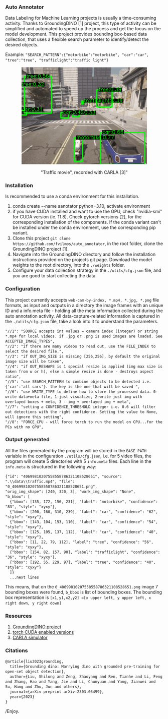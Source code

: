 ### Auto Annotator

Data Labeling for Machine Learning projects is usually a time-consuming activity. Thanks to GroundingDINO [1] project, this type of activity can be simplified and automated to speed up the process and get the focus on the model development. This project provides bounding box-based data collection, that uses a flexible search parameter to identify/detect the desired objects.

Example: ```"SEARCH_PATTERN":{"motorbike":"motorbike", "car":"car", "tree":"tree", "trafficlight":"traffic light"}```


<p align="center"> 
  <img src="info/carla_traffic.gif" alt="" width="400"></a>
  <div align="center">"Traffic movie", recorded with CARLA [3]"</div>
</p>

### Installation

Is recommended to use a conda environment for this installation.

1. conda create --name aanotator python=3.10, activate environment
2. if you have CUDA installed and want to use the GPU, check "nvidia-smi" for CUDA version (ie. 11.8). Check pytorch versions [2], for the corresponding installation of the components. If the conda variant can't be installed under the conda environment, use the corresponding pip variant.
3. Clone this project ```git clone https://github.com/fvilmos/auto_annotator```, in the root folder, clone the GroundingDINO project [1].
4. Navigate into the GroundingDINO directory and follow the installation instructions provided on the projects git page. Download the model weights to the root directory, into the ```./weights``` folder.
5. Configure your data collection strategy in the ```./utils/cfg.json``` file, and you are good to start collecting the data.

### Configuration

This project currently accepts ```web-cam-by-index, *.mp4, *.jpg, *.png``` file formats, as input and outputs in a directory the image frames with an unique ID and a info.meta file - holding all the meta information collected during the auto annotation activity.
All data-capture-related information is captured in the ```./utils/cfg.json``` file, take a look into it to understand the parameters.

```
"//1": "SOURCE accepts int values = camera index (integer) or string *.mp4 for local videos. if .jpg or .png is used images are loaded. See ACCEPTED_IMAGE_TYPES",
"//2": "if there are many videos to read out, use the FILE_INDEX to select the desired file.",
"//3": "if OUT_IMG_SIZE is missing [256,256], by default the original image size will be taken",
"//4": "if OUT_RESHAPE is 1 special resize is applied (img max size is taken from w or h), else a simple resize is done - destroys aspect ratio",
"//5": "use SEARCH_PATTERN to combine objects to be detected i.e. {'car':'all cars'}. the key is the one that will be saved ",
"//6": "use WRITE_TYPE to define how to store the processed data. 0-write data+meta file, 1-just visualize, 2-write just img with overlayed boxes + meta, 3 - img + overlayed img + meta",
"//7": "setting a CONFIDENCE_THRESHOLD integer i.e. 0.6 will filter out detections with the right confidence. Setting the value to None, will ignore this setting",
"//8": "FORCE_CPU - will force torch to run the model on CPU...for the PCs with no GPU",
```

### Output generated

All the files generated by the program will be stored in the ```BASE_PATH``` variable in the configuration ```./utils/cfg.json```, i.e. for 5 video files, the program will create 5 directories with 5 ```info.meta``` files.
Each line in the ```info.meta``` is structured in the following way:
```
{"id": "40699810207558558786321108528651", "source": ".\\data\\traffic.mp4", "file": "0_40699810207558558786321108528651.png", 
"orig_img_shape": [240, 320, 3], "work_img_shape": "None", 
"b_bbox": [
  {"bbox": [135, 172, 156, 231], "label": "motorbike", "confidence": "83", "style": "xyxy"}, 
  {"bbox": [200, 160, 310, 239], "label": "car", "confidence": "62", "style": "xyxy"}, 
  {"bbox": [143, 104, 153, 110], "label": "car", "confidence": "54", "style": "xyxy"}, 
  {"bbox": [125, 105, 137, 112], "label": "car", "confidence": "40", "style": "xyxy"}, 
  {"bbox": [11, 22, 79, 112], "label": "tree", "confidence": "56", "style": "xyxy"}, 
  {"bbox": [154, 82, 157, 90], "label": "trafficlight", "confidence": "36", "style": "xyxy"}, 
  {"bbox": [192, 55, 229, 97], "label": "tree", "confidence": "40", "style": "xyxy"}
  ]}
  ...next lines
```
This means, that on the ```0_40699810207558558786321108528651.png``` image 7 bounding boxes were found,  ```b_bbox``` is list of bounding boxes. The bounding box representation is ```[x1,y1,x2,y2] =[x upper left, y upper left, x right down, y right down]```


### Resources
1. [GroundingDINO project](https://github.com/IDEA-Research/GroundingDINO)
2. [torch CUDA enabled versions](https://pytorch.org/get-started/previous-versions/)
3. [CARLA simulator](https://carla.org/)


### Citations

```
@article{liu2023grounding,
  title={Grounding dino: Marrying dino with grounded pre-training for open-set object detection},
  author={Liu, Shilong and Zeng, Zhaoyang and Ren, Tianhe and Li, Feng and Zhang, Hao and Yang, Jie and Li, Chunyuan and Yang, Jianwei and Su, Hang and Zhu, Jun and others},
  journal={arXiv preprint arXiv:2303.05499},
  year={2023}
}
```

/Enjoy.